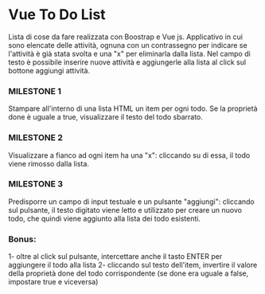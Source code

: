 # Vue To Do List

Lista di cose da fare realizzata con Boostrap e Vue js.
Applicativo in cui sono elencate delle attività, ognuna con un contrassegno per indicare se l'attività è già stata svolta e una "x" per eliminarla dalla lista.
Nel campo di testo è possibile inserire nuove attività e aggiungerle alla lista al click sul bottone aggiungi attività.

### MILESTONE 1

Stampare all'interno di una lista HTML un item per ogni todo.
Se la proprietà done è uguale a true, visualizzare il testo del todo sbarrato.

### MILESTONE 2

Visualizzare a fianco ad ogni item ha una "x": cliccando su di essa, il todo viene rimosso dalla lista.

### MILESTONE 3

Predisporre un campo di input testuale e un pulsante "aggiungi": cliccando sul pulsante, il testo digitato viene letto e utilizzato per creare un nuovo todo, che quindi viene aggiunto alla lista dei todo esistenti.

### Bonus:

1- oltre al click sul pulsante, intercettare anche il tasto ENTER per aggiungere il todo alla lista
2- cliccando sul testo dell'item, invertire il valore della proprietà done del todo corrispondente (se done era uguale a false, impostare true e viceversa)
